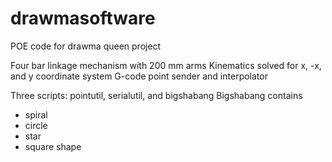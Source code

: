 # drawmasoftware
POE code for drawma queen project

Four bar linkage mechanism with 200 mm arms
Kinematics solved for x, -x, and y coordinate system 
G-code point sender and interpolator

Three scripts: pointutil, serialutil, and bigshabang
Bigshabang contains
- spiral
- circle
- star
- square shape
